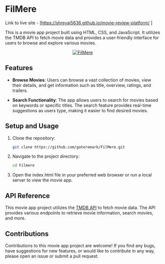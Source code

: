 # FilMere
Link to live site - [https://shreyaj5636.github.io/movie-review-platform/
]

This is a movie app project built using HTML, CSS, and JavaScript. It utilizes the TMDB API to fetch movie data and provides a user-friendly interface for users to browse and explore various movies.

<div align="center">
<a href="https://gateremark.github.io/FilMere/" target="_blank">

![FilMere](https://gateremark.vercel.app/img/projects/projects_post_1.png)

</a> 
</div>

## Features

- **Browse Movies**: Users can browse a vast collection of movies, view their details, and get information such as title, overview, ratings, and trailers.

- **Search Functionality**: The app allows users to search for movies based on keywords or specific titles. The search feature provides real-time suggestions as users type, making it easier to find desired movies.

## Setup and Usage

1. Clone the repository:
   ```bash
   git clone https://github.com/gateremark/FilMere.git
   ```
2. Navigate to the project directory:
   ```bash
   cd Filmere
   ```
3. Open the index.html file in your preferred web browser or run a local server to view the movie app.

## API Reference
This movie app project utilizes the [TMDB API](https://www.themoviedb.org/) to fetch movie data. The API provides various endpoints to retrieve movie information, search movies, and more.

## Contributions
Contributions to this movie app project are welcome! If you find any bugs, have suggestions for new features, or would like to contribute in any way, please open an issue or submit a pull request.

